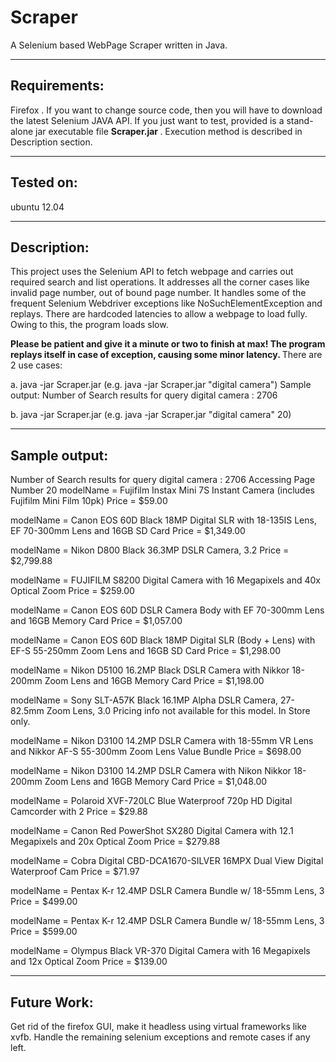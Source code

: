 Scraper
=======

A Selenium based WebPage Scraper written in Java. 

---------------
Requirements:
---------------
Firefox . If you want to change source code, then you will have to download the latest Selenium JAVA API. 
If you just want to test, provided is a stand-alone jar executable file  <strong>Scraper.jar </strong>. Execution method is described in Description section.

---------------
Tested on: 
---------------
ubuntu 12.04

---------------
Description:
---------------
This project uses the Selenium API to fetch webpage and carries out required search and list operations. It addresses all the corner cases like invalid page number, out of bound page number. It handles some of the frequent Selenium Webdriver exceptions like NoSuchElementException and replays. 
There are hardcoded latencies to allow a  webpage to load fully. Owing to this, the program loads slow. 

<strong> Please be patient and give it a minute or two to finish at max!   The program replays itself in case of exception, causing some minor latency.
</strong>
There are 2 use cases:

a. java -jar Scraper.jar <keyword> (e.g. java -jar Scraper.jar "digital camera")
Sample output: Number of Search results for query digital camera  : 2706

b. java -jar Scraper.jar <keyword> <page number> (e.g. java -jar Scraper.jar "digital camera" 20)

---------------
Sample output: 
---------------

Number of Search results for query digital camera  : 2706
Accessing Page Number 20
modelName = Fujifilm Instax Mini 7S Instant Camera (includes Fujifilm Mini Film 10pk)
Price = $59.00

modelName = Canon EOS 60D Black 18MP Digital SLR with 18-135IS Lens, EF 70-300mm Lens and 16GB SD Card
Price = $1,349.00

modelName = Nikon D800 Black 36.3MP DSLR Camera, 3.2
Price = $2,799.88

modelName = FUJIFILM S8200 Digital Camera with 16 Megapixels and 40x Optical Zoom
Price = $259.00

modelName = Canon EOS 60D DSLR Camera Body with EF 70-300mm Lens and 16GB Memory Card
Price = $1,057.00

modelName = Canon EOS 60D Black 18MP Digital SLR (Body + Lens) with EF-S 55-250mm Zoom Lens and 16GB SD Card
Price = $1,298.00

modelName = Nikon D5100 16.2MP Black DSLR Camera with Nikkor 18-200mm Zoom Lens and 16GB Memory Card
Price = $1,198.00

modelName = Sony SLT-A57K Black 16.1MP Alpha DSLR Camera, 27-82.5mm Zoom Lens, 3.0
Pricing info not available for this model. In Store only. 

modelName = Nikon D3100 14.2MP DSLR Camera with 18-55mm VR Lens and Nikkor AF-S 55-300mm Zoom Lens Value Bundle
Price = $698.00

modelName = Nikon D3100 14.2MP DSLR Camera with Nikon Nikkor 18-200mm Zoom Lens and 16GB Memory Card
Price = $1,048.00

modelName = Polaroid XVF-720LC Blue Waterproof 720p HD Digital Camcorder with 2
Price = $29.88

modelName = Canon Red PowerShot SX280 Digital Camera with 12.1 Megapixels and 20x Optical Zoom
Price = $279.88

modelName = Cobra Digital CBD-DCA1670-SILVER 16MPX Dual View Digital Waterproof Cam
Price = $71.97

modelName = Pentax K-r 12.4MP DSLR Camera Bundle w/ 18-55mm Lens, 3
Price = $499.00

modelName = Pentax K-r 12.4MP DSLR Camera Bundle w/ 18-55mm Lens, 3
Price = $599.00

modelName = Olympus Black VR-370 Digital Camera with 16 Megapixels and 12x Optical Zoom
Price = $139.00

---------------
Future Work:
---------------
Get rid of the firefox GUI, make it headless using virtual frameworks like xvfb. Handle the remaining selenium exceptions and remote cases if any left.

